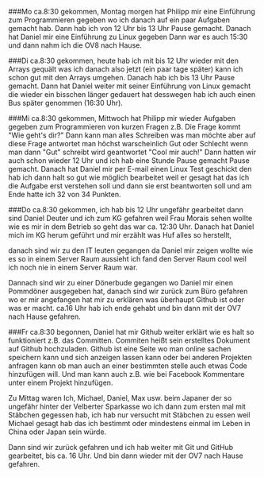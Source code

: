 ###Mo
ca.8:30 gekommen, Montag morgen hat Philipp mir eine Einführung zum Programmieren gegeben wo ich danach auf ein paar Aufgaben gemacht hab. Dann hab ich von 12 Uhr bis 13 Uhr Pause gemacht. Danach hat Daniel mir eine Einführung zu Linux gegeben Dann war es auch 15:30 und dann nahm ich die OV8 nach Hause.


###Di 
ca.8:30 gekommen, heute hab ich mit bis 12 Uhr wieder mit den Arrays gequält was ich danach also jetzt (ein paar tage später) kann ich schon gut mit den Arrays umgehen. Danach hab ich bis 13 Uhr Pause gemacht. Dann hat Daniel weiter mit seiner Einführung von Linux gemacht die wieder ein bisschen länger gedauert hat desswegen hab ich auch einen Bus später genommen (16:30 Uhr).


###Mi
ca.8:30 gekommen, Mittwoch hat Philipp mir wieder Aufgaben gegeben zum Programmieren von kurzen Fragen z.B. Die Frage kommt "Wie geht's dir?" Dann kann man alles Schreiben was man möchte aber auf diese Frage antwortet man höchst warscheinlich Gut oder Schlecht wenn man dann "Gut" schreibt wird geantwortet "Cool mir auch!" Dann hatten wir auch schon wieder 12 Uhr und ich hab eine Stunde Pause gemacht Pause gemacht. Danach hat Daniel mir per E-mail einen Linux Test geschickt den hab ich dann halt so gut wie möglich bearbeitet weil er gesagt hat das ich die Aufgabe erst verstehen soll und dann sie erst beantworten soll und am Ende hatte ich 32 von 34 Punkten.


###Do 
ca.8:30 gekommen, ich hab bis 12 Uhr ungefähr gearbeitet dann sind Daniel Deuter und ich zum KG gefahren weil Frau Morais sehen wollte wie es mir in dem Betrieb so geht das war ca. 12:30 Uhr. Danach hat Daniel mich im KG herum geführt und mir erzählt was Huf alles so herstellt,

danach sind wir zu den IT leuten gegangen da Daniel mir zeigen wollte wie es so in einem Server Raum aussieht ich fand den Server Raum cool weil ich noch nie in einem Server Raum war.

Dannach sind wir zu einer Dönerbude gegangen wo Daniel mir einen Pommdöner ausgegeben hat, danach sind wir zurück zum Büro gefahren wo er mir angefangen hat mir zu erklären was überhaupt Github ist oder was er macht. ca.16 Uhr hab ich ende gehabt und bin dann mit der OV7 nach Hause gefahren.

###Fr
ca.8:30 begonnen, Daniel hat mir Github weiter erklärt wie es halt so funktioniert z.B. das Committen. Commiten heißt sein erstelltes Dokument auf Github hochzuladen. Github ist eine Seite wo man online sachen speichern kann und sich anzeigen lassen kann oder bei anderen Projekten anfragen kann ob man auch an einer bestimmten stelle auch etwas Code hinzufügen will. Und man kann auch z.B. wie bei Facebook Kommentare unter einem Projekt hinzufügen.

Zu Mittag waren Ich, Michael, Daniel, Max usw. beim Japaner der so ungefähr hinter der Velberter Sparkasse wo ich dann zum ersten mal mit Stäbchen gegessen hab, ich hab nur versucht mit Stäbchen zu essen weil Michael gesagt hab das ich bestimmt oder mindestens einmal im Leben in China oder Japan sein würde.

Dann sind wir zurück gefahren und ich hab weiter mit Git und GitHub gearbeitet, bis ca. 16 Uhr. Und bin dann wieder mit der OV7 nach Hause gefahren.
